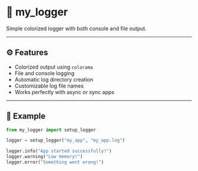 # 🧾 my_logger

Simple colorized logger with both console and file output.

---

## ⚙️ Features
- Colorized output using `colorama`
- File and console logging
- Automatic log directory creation
- Customizable log file names
- Works perfectly with async or sync apps

---

## 🧠 Example

```python
from my_logger import setup_logger

logger = setup_logger("my_app", "my_app.log")

logger.info("App started successfully!")
logger.warning("Low memory!")
logger.error("Something went wrong!")
